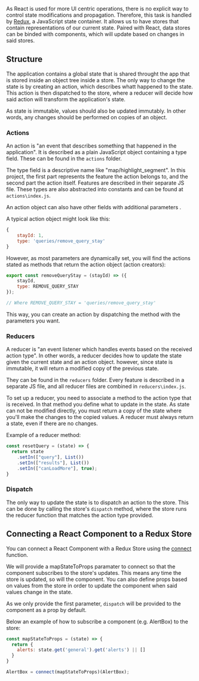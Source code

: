 As React is used for more UI centric operations, there is no explicit way to control state modifications and
propagation. Therefore, this task is handled by [Redux](https://redux.js.org/), a JavaScript state container. It allows us to have stores that contain representations of our current state. Paired with React, data stores can be binded with components, which will update based on changes in said stores.

## Structure

The application contains a global state that is shared throught the app that is stored inside an object tree inside a store. The only way to change the state is by creating an action, which describes whatt happened to the state. This action is then dispatched to the store, where a reducer will decide how said action will transform the application's state. 

As state is immutable, values should also be updated immutably. In other words, any changes should be performed on copies of an object.

### Actions

An action is "an event that describes something that happened in the application". It is described as a plain JavaScript object containing a type field. These can be found in the `actions` folder.


The type field is a descriptive name like "map/highlight_segment". In this project, the first part represents the feature the action belongs to, and the second part the action itself. Features are described in their separate JS file. These types are also abstracted into constants and can be found at `actions\index.js`.

An action object can also have other fields with additional parameters .

A typical action object might look like this:
```js static
{
    stayId: 1,
    type: 'queries/remove_query_stay'
}
```

However, as most parameters are dynamically set, you will find the actions stated as methods that return the action object (action creators):

```js static
export const removeQueryStay = (stayId) => ({
    stayId,
    type: REMOVE_QUERY_STAY
});

// Where REMOVE_QUERY_STAY = 'queries/remove_query_stay'
```

This way, you can create an action by dispatching the method with the parameters you want.

### Reducers

A reducer is "an event listener which handles events based on the received action type". In other words, a reducer decides how to update the state given the current state and an action object. however, since state is immutable, it will return a modified copy of the previous state. 

They can be found in the `reducers` folder. Every feature is described in a separate JS file, and all reducer files are combined in `reducers\index.js`.

To set up a reducer, you need to associate a method to the action type that is received. In that method you define what to update in the state. As state can not be modified directly, you must return a copy of the state where you'll make the changes to the copied values. A reducer must always return a state, even if there are no changes.

Example of a reducer method:
```js static
const resetQuery = (state) => {
  return state
    .setIn(["query"], List())
    .setIn(["results"], List())
    .setIn(["canLoadMore"], true);
}
```

### Dispatch

The only way to update the state is to dispatch an action to the store. This can be done by calling the store's `dispatch` method, where the store runs the reducer function that matches the action type provided.

## Connecting a React Component to a Redux Store

You can connect a React Component with a Redux Store using the [connect](https://react-redux.js.org/api/connect) function. 

We will provide a mapStateToProps paramater to connect so that the component subscribes to the store's updates. This means any time the store is updated, so will the component. You can also define props based on values from the store in order to update the component when said values change in the state.

As we only provide the first parameter, `dispatch` will be provided to the component as a prop by default.

Below an example of how to subscribe a component (e.g. AlertBox) to the store:

```js static
const mapStateToProps = (state) => {
  return {
    alerts: state.get('general').get('alerts') || []
  }
}

AlertBox = connect(mapStateToProps)(AlertBox);
```